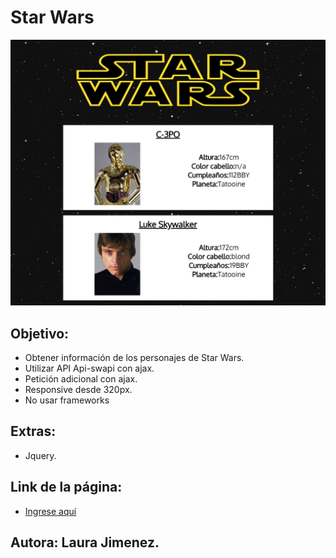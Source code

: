 # Star Wars

![Resultado](public/assets/docs/resultado.png)

## Objetivo: 

- Obtener información de los personajes de Star Wars.
- Utilizar API Api-swapi con ajax.
- Petición adicional con ajax.
- Responsive desde 320px.
- No usar frameworks

## Extras:

- Jquery.

## Link de la página: 

- [Ingrese aquí](https://laurajimenezh.github.io/Prueba-Tecnica-PV/Ejercicio-2/public/)

## Autora: Laura Jimenez.
